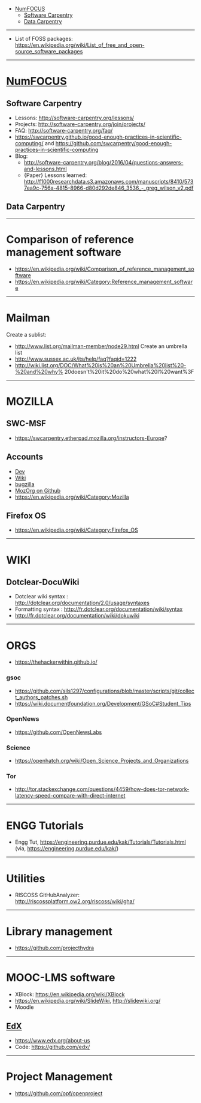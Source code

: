 + [NumFOCUS](#numfocus)
    + [Software Carpentry](#software-carpentry)
    + [Data Carpentry](#data-carpentry)

----

+ List of FOSS packages: https://en.wikipedia.org/wiki/List_of_free_and_open-source_software_packages

----

# [NumFOCUS](http://www.numfocus.org)
## Software Carpentry
+ Lessons: http://software-carpentry.org/lessons/
+ Projects: http://software-carpentry.org/join/projects/
+ FAQ: http://software-carpentry.org/faq/
+ https://swcarpentry.github.io/good-enough-practices-in-scientific-computing/ and https://github.com/swcarpentry/good-enough-practices-in-scientific-computing
+ Blog:
    + http://software-carpentry.org/blog/2016/04/questions-answers-and-lessons.html
    + {Paper} Lessons learned: http://f1000researchdata.s3.amazonaws.com/manuscripts/8410/5737ea9c-756a-4815-8966-d80d292de846_3536_-_greg_wilson_v2.pdf

## Data Carpentry

----

# Comparison of reference management software
+ https://en.wikipedia.org/wiki/Comparison_of_reference_management_software
+ https://en.wikipedia.org/wiki/Category:Reference_management_software

----

# Mailman
Create a sublist:
+ http://www.list.org/mailman-member/node29.html
Create an umbrella list 
+ http://www.sussex.ac.uk/its/help/faq?faqid=1222
+ http://wiki.list.org/DOC/What%20is%20an%20Umbrella%20list%20-%20and%20why%
20doesn't%20it%20do%20what%20I%20want%3F

----

# MOZILLA
## SWC-MSF
+ https://swcarpentry.etherpad.mozilla.org/instructors-Europe?

## Accounts
+ [Dev](https://developer.mozilla.org)
+ [Wiki](https://wiki.mozilla.org/)
+ [bugzilla](https://bugzilla.mozilla.org/)
+ [MozOrg on Github](https://github.com/mozilla/)
+ https://en.wikipedia.org/wiki/Category:Mozilla

## Firefox OS
+ https://en.wikipedia.org/wiki/Category:Firefox_OS

----

# WIKI
## Dotclear-DocuWiki
+ Dotclear wiki syntax : http://dotclear.org/documentation/2.0/usage/syntaxes
+ Formatting syntax : http://fr.dotclear.org/documentation/wiki/syntax
+ http://fr.dotclear.org/documentation/wiki/dokuwiki

----

# ORGS
+ https://thehackerwithin.github.io/

### gsoc
+ https://github.com/sils1297/configurations/blob/master/scripts/git/collect_authors_patches.sh
+ https://wiki.documentfoundation.org/Development/GSoC#Student_Tips

### OpenNews
+ https://github.com/OpenNewsLabs

### Science 
+ https://openhatch.org/wiki/Open_Science_Projects_and_Organizations

### Tor
+ http://tor.stackexchange.com/questions/4459/how-does-tor-network-latency-speed-compare-with-direct-internet

----

# ENGG Tutorials
+ Engg Tut, https://engineering.purdue.edu/kak/Tutorials/Tutorials.html (via, https://engineering.purdue.edu/kak/)

----

# Utilities
+ RISCOSS GitHubAnalyzer: http://riscossplatform.ow2.org/riscoss/wiki/gha/

----

# Library management
+ https://github.com/projecthydra

----

# MOOC-LMS software
+ XBlock: https://en.wikipedia.org/wiki/XBlock 
+ https://en.wikipedia.org/wiki/SlideWiki, http://slidewiki.org/
+ Moodle

## [EdX](https://en.wikipedia.org/wiki/EdX)
+ https://www.edx.org/about-us
+ Code: https://github.com/edx/

----

# Project Management
+ https://github.com/opf/openproject

